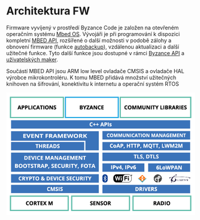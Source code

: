 # Architektura FW

Firmware vyvíjený v prostředí Byzance Code je založen na otevřeném operačním systému [Mbed OS](https://github.com/ARMmbed/mbed-os). Vývojáři je při programování k dispozici kompletní [MBED API](https://os.mbed.com/docs/latest/reference/apis.html), rozšířené o další možnosti v podobě zálohy a obnovení firmware \(funkce [autobackup](autobackup.md)\), vzdálenou aktualizaci a další užitečné funkce. Tyto další funkce jsou dostupné v rámci [Byzance API](../programovani-hw/byzance-hardware-api/) a [uživatelských maker](../programovani-hw/byzance-hardware-api/uzivatelska-makra.md).

Součástí MBED API jsou ARM low level ovladače CMSIS a ovladače HAL výrobce mikrokontroléru. K tomu MBED přidává množství užitečných knihoven na šifrování, konektivitu k internetu a operační systém RTOS

![](../../.gitbook/assets/architektura_fw.jpg)

